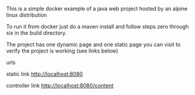 This is a simple docker example of a java web project 
hosted by an alpine linux distribution


To run it from docker just do a maven install and follow steps zero through six in the build directory.

The project has one dynamic page and one static page you can visit to verify the project is working (see links below)


urls

static link <http://localhost:8080>

controller link <http://localhost:8080/content>